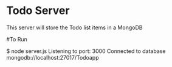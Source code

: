 # Todo Server

This server will store the Todo list items in a MongoDB

#To Run

$ node server.js
Listening to port:  3000
Connected to database mongodb://localhost:27017/Todoapp

